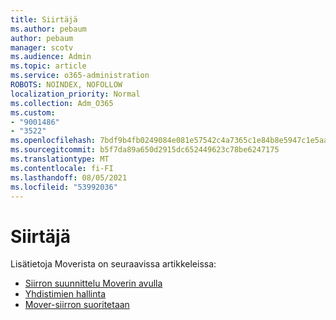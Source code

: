 ```yaml
---
title: Siirtäjä
ms.author: pebaum
author: pebaum
manager: scotv
ms.audience: Admin
ms.topic: article
ms.service: o365-administration
ROBOTS: NOINDEX, NOFOLLOW
localization_priority: Normal
ms.collection: Adm_O365
ms.custom:
- "9001486"
- "3522"
ms.openlocfilehash: 7bdf9b4fb0249084e081e57542c4a7365c1e84b8e5947c1e5aa90c3118f3930f
ms.sourcegitcommit: b5f7da89a650d2915dc652449623c78be6247175
ms.translationtype: MT
ms.contentlocale: fi-FI
ms.lasthandoff: 08/05/2021
ms.locfileid: "53992036"
---
```

# <a name="mover"></a>Siirtäjä

Lisätietoja Moverista on seuraavissa artikkeleissa:

- [Siirron suunnittelu Moverin avulla](https://docs.microsoft.com/sharepointmigration/mover-plan-migration)
- [Yhdistimien hallinta](https://docs.microsoft.com/sharepointmigration/mover-manage-connectors)
- [Mover-siirron suoritetaan](https://docs.microsoft.com/sharepointmigration/mover-running-migration)
